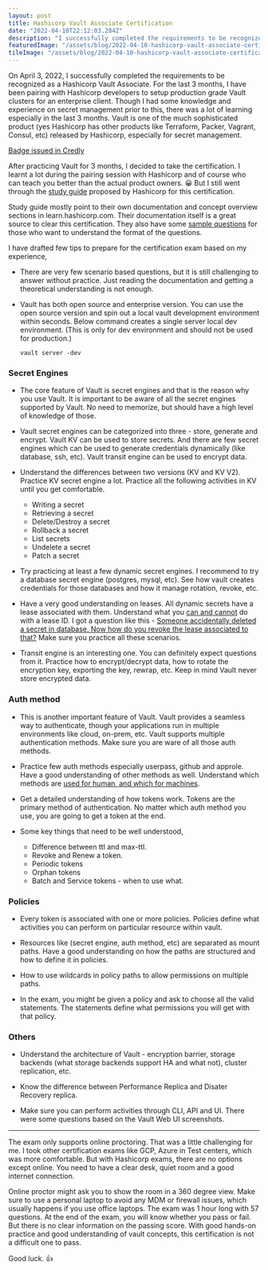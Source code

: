 ```yaml
---
layout: post
title: Hashicorp Vault Associate Certification
date: "2022-04-10T22:12:03.284Z"
description: "I successfully completed the requirements to be recognized as a Hashicorp Vault Associate."
featuredImage: "/assets/blog/2022-04-10-hashicorp-vault-associate-certificate/vault-cert.png"
tileImage: "/assets/blog/2022-04-10-hashicorp-vault-associate-certificate/vault-badge.png"
---
```


On April 3, 2022, I successfully completed the requirements to be recognized as a Hashicorp Vault Associate. For the last 3 months, I have been pairing with Hashicorp developers to setup production grade Vault clusters for an enterprise client. Though I had some knowledge and experience on secret management prior to this, there was a lot of learning especially in the last 3 months. Vault is one of the much sophisticated product (yes Hashicorp has other products like Terraform, Packer, Vagrant, Consul, etc) released by Hashicorp, especially for secret management.

[Badge issued in Credly](https://www.credly.com/badges/4894e7d2-ca76-48e6-b40a-f1205131a82f/public_url)

After practicing Vault for 3 months, I decided to take the certification. I learnt a lot during the pairing session with Hashicorp and of course who can teach you better than the actual product owners. 😀 But I still went through the [study guide](https://learn.hashicorp.com/tutorials/vault/associate-study) proposed by Hashicorp for this certification. 

Study guide mostly point to their own documentation and concept overview sections in learn.hashicorp.com. Their documentation itself is a great source to clear this certification. They also have some [sample questions](https://learn.hashicorp.com/tutorials/vault/associate-questions?in=vault/associate-cert) for those who want to understand the format of the questions.

I have drafted few tips to prepare for the certification exam based on my experience,

- There are very few scenario based questions, but it is still challenging to answer without practice. Just reading the documentation and getting a theoretical understanding is not enough. 

- Vault has both open source and enterprise version. You can use the open source version and spin out a local vault development environment within seconds. Below command creates a single server local dev environment. (This is only for dev environment and should not be used for production.)

    `vault server -dev` 

### Secret Engines

- The core feature of Vault is secret engines and that is the reason why you use Vault. It is important to be aware of all the secret engines supported by Vault. No need to memorize, but should have a high level of knowledge of those.

- Vault secret engines can be categorized into three - store, generate and encrypt. Vault KV can be used to store secrets. And there are few secret engines which can be used to generate credentials dynamically (like database, ssh, etc). Vault transit engine can be used to encrypt data.

- Understand the differences between two versions (KV and KV V2). Practice KV secret engine a lot. Practice all the following activities in KV until you get comfortable.
    - Writing a secret
    - Retrieving a secret
    - Delete/Destroy a secret
    - Rollback a secret
    - List secrets
    - Undelete a secret
    - Patch a secret

- Try practicing at least a few dynamic secret engines. I recommend to try a database secret engine (postgres, mysql, etc). See how vault creates credentials for those databases and how it manage rotation, revoke, etc.

- Have a very good understanding on leases. All dynamic secrets have a lease associated with them. Understand what you <u>can and cannot</u> do with a lease ID. I got a question like this - <u>Someone accidentally deleted a secret in database. Now how do you revoke the lease associated to that?</u> Make sure you practice all these scenarios.

- Transit engine is an interesting one. You can definitely expect questions from it. Practice how to encrypt/decrypt data, how to rotate the encryption key, exporting the key, rewrap, etc. Keep in mind Vault never store encrypted data.

### Auth method

- This is another important feature of Vault. Vault provides a seamless way to authenticate, though your applications run in multiple environments like cloud, on-prem, etc. Vault supports multiple authentication methods. Make sure you are ware of all those auth methods.

- Practice few auth methods especially userpass, github and approle. Have a good understanding of other methods as well. Understand which methods are <u>used for human, and which for machines</u>.

- Get a detailed understanding of how tokens work. Tokens are the primary method of authentication. No matter which auth method you use, you are going to get a token at the end. 

- Some key things that need to be well understood,
    - Difference between ttl and max-ttl.
    - Revoke and Renew a token.
    - Periodic tokens
    - Orphan tokens
    - Batch and Service tokens - when to use what.

### Policies

- Every token is associated with one or more policies. Policies define what activities you can perform on particular resource within vault.

- Resources like (secret engine, auth method, etc) are separated as mount paths. Have a good understanding on how the paths are structured and how to define it in policies.

- How to use wildcards in policy paths to allow permissions on multiple paths.

- In the exam, you might be given a policy and ask to choose all the valid statements. The statements define what permissions you will get with that policy.

### Others

- Understand the architecture of Vault - encryption barrier, storage backends (what storage backends support HA and what not), cluster replication, etc.

- Know the difference between Performance Replica and Disater Recovery replica.

- Make sure you can perform activities through CLI, API and UI. There were some questions based on the Vault Web UI screenshots.

---

The exam only supports online proctoring. That was a little challenging for me. I took other certification exams like GCP, Azure in Test centers, which was more comfortable. But with Hashicorp exams, there are no options except online. You need to have a clear desk, quiet room and a good internet connection. 

Online proctor might ask you to show the room in a 360 degree view. Make sure to use a personal laptop to avoid any MDM or firewall issues, which usually happens if you use office laptops. The exam was 1 hour long with 57 questions. At the end of the exam, you will know whether you pass or fail. But there is no clear information on the passing score. With good hands-on practice and good understanding of vault concepts, this certification is not a difficult one to pass.

Good luck. 👍



